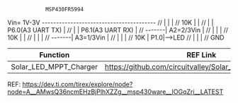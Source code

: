                 MSP430FR5994
  Vin= 1V-3V ----------------------------------------
//     |      |                                     |
//    10K     |                                     |
//     |      | P6.0(A3 UART TX)                    |
//     |      | P6.1(A3 UART RX)                    |
//     -------| A2=2/3Vin                           |
//     |      |                                     |
//     10K    |                                     |
//     |      |                                     |
//     -------| A3=1/3Vin                           |
//     |      |                                     |
//    10K     |                                 P1.0|-->LED
//     |      |                                     |
//    GND


|  Function                 | REF Link  |
|  -----------------------  | --------  |
| Solar_LED_MPPT_Charger    | https://github.com/circuitvalley/Solar_LED_MPPT_Charger |


REF: https://dev.ti.com/tirex/explore/node?node=A__AMwsQ36ncmEHzBjPlhXZZg__msp430ware__IOGqZri__LATEST